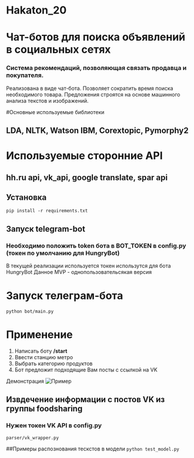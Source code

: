 # Hakaton_20
# Чат-ботов для поиска объявлений в социальных сетях
### Система рекомендаций, позволяющая связать продавца и покупателя. 
Реализована в виде чат-бота.  Позволяет сократить время поиска необходимого товара.
Предложения строятся на основе машинного анализа текстов и изображений.

#Основные используемые библиотеки
## LDA, NLTK, Watson IBM, Corextopic, Pymorphy2

# Используемые сторонние API
## hh.ru api, vk_api, google translate, spar api

## Установка 
`pip install -r requirements.txt`

## Запуск telegram-bot
### Необходимо положить token бота в BOT_TOKEN в config.py (токен по умолчанию для HungryBot)
В текущей реализации используется токен использутся для бота HungryBot
Данное MVP - однопользовательсякая версия

# Запуск телеграм-бота
`python bot/main.py`

# Применение
1) Написать боту **/start**
2) Ввести станцию метро
3) Выбрать категорию продуктов
4) Бот предложит подходящие Вам посты с ссылкой на VK

Демонстрация
![Пример](https://yadi.sk/i/QCLi318gX0IoBQ)

## Извдечение информации с постов VK из группы foodsharing 
### Нужен токен VK API в config.py
`parser/vk_wrapper.py`

##Примеры распознования тескстов в модели
`python test_model.py`